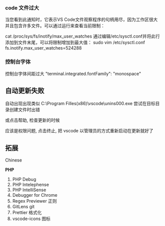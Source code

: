 ### code 文件过大

当您看到此通知时，它表示VS Code文件观察程序的句柄用尽，因为工作区很大并且包含许多文件。可以通过运行来查看当前限制：

cat /proc/sys/fs/inotify/max_user_watches
通过编辑/etc/sysctl.conf并将此行添加到文件末尾，可以将限制增加到最大值：
sudo vim /etc/sysctl.conf
fs.inotify.max_user_watches=524288

### 控制台字体
控制台字体间距过大
 "terminal.integrated.fontFamily": "monospace"

## 自动更新失败 
自动出现出现类似
C:\Program Filles(x86)\vscode\unins000.exe
尝试在目标目录创建文件时出错

或点击帮助, 检查更新的时候

应该是权限问题, 点击终止, 把 vscode 以管理员的方式重新启动在更新就好了

## 拓展

Chinese

**PHP**
1. PHP Debug
2. PHP Intelephense
3. PHP IntelliSense
4. Debugger for Chrome 
5. Regex Previewer 正则
6. GitLens git
7. Prettier 格式化
8. vscode-icons 图标

